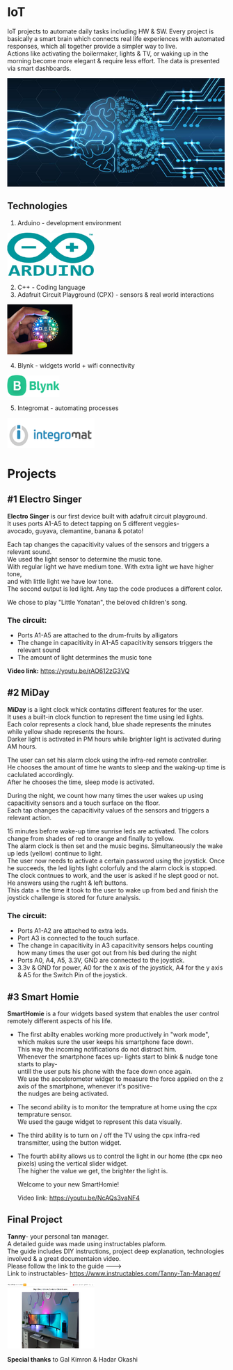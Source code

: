 # IoT
IoT projects to automate daily tasks including HW & SW.
Every project is basically a smart brain which connects real life experiences with automated responses, which all together provide a simpler way to live.  
Actions like activating the boilermaker, lights & TV, or waking up in the morning become more elegant & require less effort.
The data is presented via smart dashboards.

<img src="https://github.com/BenHurCreations/IoT/blob/main/Images/Connect.jpg" alt="Connect" width="500" height="250"/>

## Technologies
1. Arduino - development environment 
<img src="https://github.com/BenHurCreations/IoT/blob/main/Images/Arduino.jpg" alt="arduino" width="200" height="100"/>

2. C++ - Coding language
3. Adafruit Circuit Playground (CPX) - sensors & real world interactions
<img src="https://github.com/BenHurCreations/IoT/blob/main/Images/CPX.jpg" alt="CPX" width="150" height="115"/>

4. Blynk - widgets world + wifi connectivity
<img src="https://github.com/BenHurCreations/IoT/blob/main/Images/Blynk.png" alt="Blynk" width="120" height="50"/>


5. Integromat - automating processes
<img src="https://github.com/BenHurCreations/IoT/blob/main/Images/Integromat.png" alt="Integromat" width="200" height="70"/>

# Projects
## #1 Electro Singer
**Electro Singer** is our first device built with adafruit circuit playground.  
It uses ports A1-A5 to detect tapping on 5 different veggies-  
avocado, guyava, clemantine, banana & potato!

Each tap changes the capacitivity values of the sensors and triggers a relevant sound.  
We used the light sensor to determine the music tone.  
With regular light we have medium tone. With extra light we have higher tone,   
and with little light we have low tone.  
The second output is led light. Any tap the code produces a different color.  

We chose to play "Little Yonatan", the beloved children's song.

  ### The circuit:
  * Ports A1-A5 are attached to the drum-fruits by alligators
  * The change in capacitivity in A1-A5 capacitivity sensors triggers the relevant sound
  * The amount of light determines the music tone

**Video link:** https://youtu.be/rAO612zG3VQ

## #2 MiDay
**MiDay** is a light clock whick contatins different features for the user.  
It uses a built-in clock function to represent the time using led lights.  
Each color represents a clock hand, blue shade represents the minutes while yellow shade represents the hours.  
Darker light is activated in PM hours while brighter light is activated during AM hours.  
  
The user can set his alarm clock using the infra-red remote controller.  
He chooses the amount of time he wants to sleep and the waking-up time is caclulated accordingly.   
After he chooses the time, sleep mode is activated.  
  
During the night, we count how many times the user wakes up using capacitivity sensors and a touch surface on the floor.  
Each tap changes the capacitivity values of the sensors and triggers a relevant action.  
  
15 minutes before wake-up time sunrise leds are activated. The colors change from shades of red to orange and finally to yellow.  
The alarm clock is then set and the music begins. Simultaneously the wake up leds (yellow) continue to light.  
The user now needs to activate a certain password using the joystick. Once he succeeds, the led lights light colorfuly and the alarm clock is stopped.  
The clock contnues to work, and the user is asked if he slept good or not. He answers using the rught & left buttons.  
This data + the time it took to the user to wake up from bed and finish the joystick challenge is stored for future analysis.  
  
  ### The circuit:
  * Ports A1-A2 are attached to extra leds.  
  * Port A3 is connected to the touch surface.  
  * The change in capacitivity in A3 capacitivity sensors helps counting how many times the user got out from his bed during the night  
  * Ports A0, A4, A5, 3.3V, GND are connected to the joystick.   
  * 3.3v & GND for power, A0 for the x axis of the joystick, A4 for the y axis & A5 for the Switch Pin of the joystick.  

## #3 Smart Homie
**SmartHomie** is a four widgets based system that enables the user control remotely different aspects of his life.

- The first abilty enables working more productively in "work mode", which makes sure the user keeps his smartphone face down.  
  This way the incoming notifications do not distract him.  
  Whenever the smartphone faces up- lights start to blink & nudge tone starts to play-  
  untill the user puts his phone with the face down once again.   
  We use the accelerometer widget to measure the force applied on the z axis of the smartphone, whenever it's positive-   
  the nudges are being activated.  
  
- The second ability is to monitor the temprature at home using the cpx temprature sensor.  
  We used the gauge widget to represent this data visually.  
  
- The third ability is to turn on / off the TV using the cpx infra-red transmitter, using the button widget.  
  
- The fourth ability allows us to control the light in our home (the cpx neo pixels) using the vertical slider widget.  
  The higher the value we get, the brighter the light is.  
  
  Welcome to your new SmartHomie!  
  
  Video link: https://youtu.be/NcAQs3vaNF4  
    
## Final Project

**Tanny**- your personal tan manager.  
A detailed guide was made using instructables plaform.  
The guide includes DIY instructions, project deep explanation, technologies involved & a great documentaion video.  
Please follow the link to the guide --->  
Link to instructables- https://www.instructables.com/Tanny-Tan-Manager/

<img src="https://github.com/BenHurCreations/IoT/blob/main/Images/Final.PNG" alt="final" width="200" height="150"/>  
  
    
**Special thanks** to Gal Kimron & Hadar Okashi
